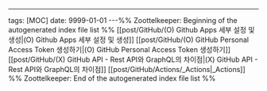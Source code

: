 ---
tags: [MOC]
date: 9999-01-01
---%% Zoottelkeeper: Beginning of the autogenerated index file list  %%
 [[post/GitHub/(O) Github Apps 세부 설정 및 생성|(O) Github Apps 세부 설정 및 생성]]
 [[post/GitHub/(O) GitHub Personal Access Token 생성하기|(O) GitHub Personal Access Token 생성하기]]
 [[post/GitHub/(X) GitHub API - Rest API와 GraphQL의 차이점|(X) GitHub API - Rest API와 GraphQL의 차이점]]
 [[post/GitHub/Actions/_Actions|_Actions]]
%% Zoottelkeeper: End of the autogenerated index file list  %%
